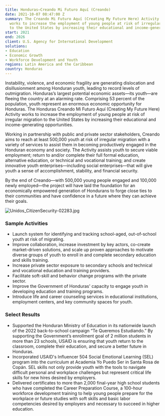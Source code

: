 ```yaml
---
title: Honduras—Creando Mi Futuro Aquí (Creando)
date: 2021-10-07 08:47:00 Z
summary: The Creando Mi Futuro Aquí (Creating My Future Here) Activity in Honduras
  works to increase the employment of young people at risk of irregular migration
  to the United States by increasing their educational and income-generating opportunities.
start: 2021
end: 2026
client: U.S. Agency for International Development
solutions:
- Education
- Economic Growth
- Workforce Development and Youth
regions: Latin America and the Caribbean
country: Honduras
---
```


Instability, violence, and economic fragility are generating dislocation and disillusionment among Honduran youth, leading to record levels of outmigration. Honduras’s largest potential economic assets—its youth—are fleeing the country at an alarming rate. Comprising 53 percent of the population, youth represent an enormous economic opportunity for Honduras. The Honduras Creando Mi Futuro Aquí (Creating My Future Here) Activity works to increase the employment of young people at risk of irregular migration to the United States by increasing their educational and income-generating opportunities.
 
Working in partnership with public and private sector stakeholders, Creando aims to reach at least 500,000 youth at risk of irregular migration with a variety of services to assist them in becoming productively engaged in the Honduran economy and society. The Activity assists youth to secure viable employment; return to and/or complete their full formal education, alternative education, or technical and vocational training; and create innovative youth enterprises—including social enterprises—that will give youth a sense of accomplishment, stability, and financial security.
 
By the end of Creando—with 500,000 young people engaged and 100,000 newly employed—the project will have laid the foundation for an economically empowered generation of Hondurans to forge close ties to their communities and have confidence in a future where they can achieve their goals.

![Unidos_CitizenSecurity-02283.jpg](/uploads/Unidos_CitizenSecurity-02283.jpg)

### Sample Activities

* Launch system for identifying and tracking school-aged, out-of-school youth at risk of migrating.
* Improve collaboration, increase investment by key actors, co-create market-driven solutions, and scale up proven approaches to motivate diverse groups of youth to enroll in and complete secondary education and skills training.  
* Increase private sector exposure to secondary schools and technical and vocational education and training providers.
* Facilitate soft-skill and behavior change programs with the private sector.
* Improve the Government of Honduras' capacity to engage youth in developing education and training programs. 
* Introduce life and career counseling services in educational institutions, employment centers, and key community spaces for youth.

### Select Results

* Supported the Honduran Ministry of Education in its nationwide launch of the 2022 back-to-school campaign “Te Queremos Estudiando.” By supporting the Government’s enrollment goal of 2 million students in more than 23 schools, USAID is ensuring that youth return to the classroom, complete their education, and secure a better future in Honduras.
* Incorporated USAID's Influencer 504 Social Emotional Learning (SEL) program into the curriculum at Academia Yo Puedo Ser in Santa Rosa de Copán. SEL skills not only provide youth with the tools to navigate difficult personal and workplace challenges but represent critical life skills for new hires desired by employers. 
* Delivered certificates to more than 2,000 final-year high school students who have completed the Career Preparation Course, a 100-hour workforce development training to help young people prepare for the workplace or future studies with soft skills and basic labor competencies desired by employers and necessary to succeed in higher education. 